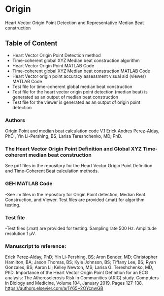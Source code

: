 # Origin
Heart Vector Origin Point Detection and Representative Median Beat construction


 ## Table of Content
   - Heart Vector Origin Point Detection method 
   - Time-coherent global XYZ Median beat construction algorithm 
   - Heart Vector Origin Point MATLAB Code
   - Time-coherent global XYZ Median beat construction MATLAB Code
   - Heart Vector origin point accuracy assessment visual aid (viewer) MATLAB Code
   - Test file for time-coherent global median beat construction
   - Test file for the heart vector origin point detection (median beat) is generated as an output of median beat construction 
   - Test file for the viewer is generated as an output of origin point detection


   
 ### Authors
Origin Point and median beat calculation code V.1
Erick Andres Perez-Alday, PhD , Yin Li-Pershing, BS, Larisa Tereshchenko, MD, PhD.

### The Heart Vector Origin Point Definition and Global XYZ Time-coherent median beat construction

 See pdf files in the repository for the Heart Vector Origin Point Definition and Time-Coherent Beat calculation methods.
 
 ### GEH MATLAB Code
-See .m files in the repository for Origin Point detection, Median Beat Construction, and Viewer. Test files are provided (.mat) for algorithm testing.


 
### Test file
-Test files (.mat) are provided for testing. Sampling rate 500 Hz. Amplitude resolution 1 µV.



 ### Manuscript to reference:
Erick Perez-Alday, PhD; Yin Li-Pershing, BS; Aron Bender, MD; Christopher Hamilton, BA; Jason Thomas, BS; Kyle Johnson, BS; Tiffany Lee, BS; Ryan Gonzales, BS; Aaron Li; Kelley Newton, MS; Larisa G. Tereshchenko, MD, PhD. Importance of the Heart Vector Origin Point Definition for an ECG analysis: The Atherosclerosis Risk in Communities (ARIC) study. Computers in Biology and Medicine, Volume 104, January 2019, Pages 127-138. https://authors.elsevier.com/a/1Y65~2OYcnwGB
